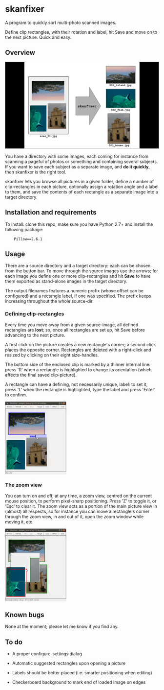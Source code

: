 # skanfixer

A program to quickly sort multi-photo scanned images.

Define clip rectangles, with their rotation and label, hit Save and move on to the next picture. Quick and easy.

## Overview

![Flow](flow_pic/sf_flow.jpg)

You have a directory with some images, each coming for instance from scanning a pageful of photos or something
and containing several subjects. If you want to save each subject as a separate image, and __do it quickly__,
then skanfixer is the right tool.

skanfixer lets you browse all pictures in a given folder, define a number of clip-rectangles in each picture,
optionally assign a rotation angle and a label to them, and save the contents of each rectangle as a separate image
into a target directory.

## Installation and requirements

To install: clone this repo, make sure you have Python 2.7+ and install the following package:

```
    Pillow==2.6.1
```

## Usage

There are a source directory and a target directory: each can be chosen from the button bar.
To move through the source images use the arrows; for each image you define one or more clip-rectangles
and hit __Save__ to have them exported as stand-alone images in the target directory.

The output filenames features a numeric prefix (whose offset can be configured) and a rectangle label,
if one was specified. The prefix keeps increasing throughout the whole source-dir.

### Defining clip-rectangles

Every time you move away from a given source-image, all defined rectangles are __lost__; so, once all
rectangles are set up, hit Save before advancing to the next picture.

A first click on the picture creates a new rectangle's corner; a second click places the opposite corner.
Rectangles are deleted with a right-click and resized by clicking on their eight size-handles.

The bottom side of the enclosed clip is marked by a thinner internal line: press 'R' when a rectangle is highlighted
to change its orientation (which affects the final saved clip-picture).

A rectangle can have a defining, not necessarily unique, label: to set it, press 'L' when the rectangle is
highlighted, type the label and press 'Enter' to confirm.

<img src="flow_pic/labeling.png" alt="Labeling" style="width: 200px;"/>

### The zoom view

You can turn on and off, at any time, a zoom view, centred on the current mouse position, to perform pixel-sharp
positioning. Press 'Z' to toggle it, or 'Esc' to clear it. The zoom view acts as a portion of the main picture view
in (almost) all respects, so for instance you can move a rectangle's corner through the zoom view, in and out of it,
open the zoom window while moving it, etc.

<img src="flow_pic/zoom.png" alt="Zoom" style="width: 200px;"/>

## Known bugs

None at the moment; please let me know if you find any.

## To do

* A proper configure-settings dialog

* Automatic suggested rectangles upon opening a picture

* Labels should be better placed (i.e. smarter positioning when editing)

* Checkerboard background to mark end of loaded image on edges
